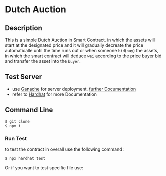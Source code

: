 # Dutch Auction

## Description
This is a simple Dutch Auction in Smart Contract. in which the assets will start at the designated price and it will gradually decreate the price automaticalle until the time runs out or when someone `bid`(`buy`) the assets, in which the smart contract will deduce `wei` according to the price buyer bid and transfer the asset into the `buyer`.


## Test Server
- use [Ganache](link:https://www.trufflesuite.com/ganache) for server deployment. [further Documentation](https://www.trufflesuite.com/docs/truffle/reference/choosing-an-ethereum-client)
- refer to [Hardhat](https://hardhat.org/tutorial/) for more Documentation

## Command Line
```
$ git clone 
$ npm i
```

### Run Test
to test the contract in overall use the following command :
```
$ npx hardhat test
```
Or if you want to test specific file use:
